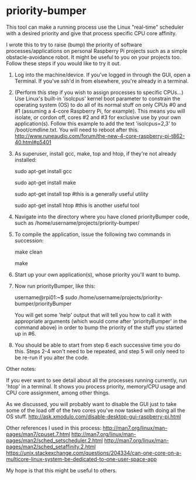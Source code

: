 # priority-bumper
This tool can make a running process use the Linux "real-time" scheduler with a desired priority and give that process specific CPU core affinity.

I wrote this to try to raise (bump) the priority of software processes/applications on personal Raspberry Pi projects such as a simple obstacle-avoidance robot. It might be useful to you on your projects too. Follow these steps if you would like to try it out.

1) Log into the machine/device. If you've logged in through the GUI, open a Terminal. If you've ssh'd in from elsewhere, you're already in a terminal.

2) (Perform this step if you wish to assign processes to specific CPUs...) Use Linux's built-in 'isolcpus' kernel boot parameter to constrain the operating system (OS) to do all of its normal stuff on only CPUs #0 and #1 (assuming a 4-core Raspberry Pi, for example). This means you will isolate, or cordon off, cores #2 and #3 for exclusive use by your own application(s). Follow this example to add the text 'isolcpus=2,3' to /boot/cmdline.txt. You will need to reboot after this.
    http://www.runeaudio.com/forum/the-new-4-core-raspberry-pi-t862-40.html#p5401

3) As superuser, install gcc, make, top and htop, if they're not already installed:

    sudo apt-get install gcc
    
    sudo apt-get install make
    
    sudo apt-get install top #this is a generally useful utility
    
    sudo apt-get install htop #this is another useful tool

4) Navigate into the directory where you have cloned priorityBumper code, such as
     /home/username/projects/priority-bumper/

5) To compile the application, issue the following two commands in succession:
    
    make clean
    
    make

6) Start up your own application(s), whose priority you'll want to bump.

7) Now run priorityBumper, like this:

    username@rpi01:~$ sudo /home/username/projects/priority-bumper/priorityBumper
    
    You will get some 'help' output that will tell you how to call it with appropriate arguments (which would come after 'priorityBumper' in the command above) in order to bump the priority of the stuff you started up in #6.

8) You should be able to start from step 6 each successive time you do this. Steps 2-4 won't need to be repeated, and step 5 will only need to be re-run if you alter the code.

Other notes:

If you ever want to see detail about all the processes running currently, run 'htop' in a terminal. It shows you process priority, memory/CPU usage and CPU core assignment, among other things.

As we discussed, you will probably want to disable the GUI just to take some of the load off of the two cores you've now tasked with doing all the OS stuff.
    http://ask.xmodulo.com/disable-desktop-gui-raspberry-pi.html

Other references I used in this process:
    http://man7.org/linux/man-pages/man7/cpuset.7.html
    http://man7.org/linux/man-pages/man2/sched_setscheduler.2.html
    http://man7.org/linux/man-pages/man2/sched_setaffinity.2.html
    https://unix.stackexchange.com/questions/204334/can-one-core-on-a-multicore-linux-system-be-dedicated-to-one-user-space-app

My hope is that this might be useful to others.
